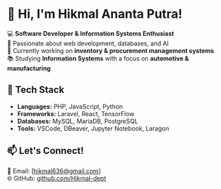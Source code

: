 # 👋 Hi, I'm Hikmal Ananta Putra!

💻 **Software Developer & Information Systems Enthusiast**  
🚀 Passionate about web development, databases, and AI  
🔧 Currently working on **inventory & procurement management systems**  
📚 Studying **Information Systems** with a focus on **automotive & manufacturing**  

## 🔨 Tech Stack
- **Languages:** PHP, JavaScript, Python  
- **Frameworks:** Laravel, React, TensorFlow  
- **Databases:** MySQL, MariaDB, PostgreSQL  
- **Tools:** VSCode, DBeaver, Jupyter Notebook, Laragon  

## 📫 Let's Connect!
📧 Email: [hikmal636@gmail.com]  
🌐 GitHub: [github.com/Hikmal-dept](https://github.com/Hikmal-dept)  

